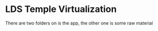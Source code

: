 <!DOCTYPE html>
<html lang="en">
  <head> 

<h1>LDS Temple Virtualization</h1>

  </head>

  <body>

<p>There are two folders on is the app, the other one is some raw material</p>


  </body>

